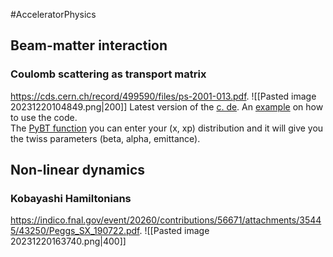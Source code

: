 #AcceleratorPhysics

## Beam-matter interaction
### Coulomb scattering as transport matrix
https://cds.cern.ch/record/499590/files/ps-2001-013.pdf. 
![[Pasted image 20231220104849.png|200]] 
Latest version of the [c. de](https://gitlab.cern.ch/eljohnso/madx-tools/-/blob/master/madxtools/air_scattering.py). An [example](https://gitlab.cern.ch/abt-optics-and-code-repository/simulation-codes/pybt/-/blob/master/pybt/examples/example_air_scattering.ipynb) on how to use the code.  
The [PyBT function](https://acc-py.web.cern.ch/gitlab/abt-optics-and-code-repository/simulation-codes/pybt/docs/stable/_modules/pybt/tools/particles.html#get_parms) you can enter your (x, xp) distribution and it will give you the twiss parameters (beta, alpha, emittance).  

## Non-linear dynamics
### Kobayashi Hamiltonians
https://indico.fnal.gov/event/20260/contributions/56671/attachments/35445/43250/Peggs_SX_190722.pdf. 
![[Pasted image 20231220163740.png|400]]

